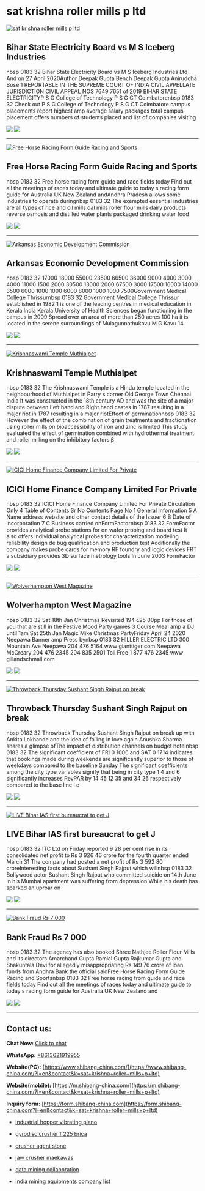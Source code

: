 # sat krishna roller mills p ltd

<a href="https://swt.shibang-china.com/?l=en&img&k=sat+krishna+roller+mills+p+ltd" target="_blank">![sat krishna roller mills p ltd](http://static.shibang-china.com/all-800x300/517.jpg)</a>

## Bihar State Electricity Board vs M S Iceberg Industries
nbsp 0183 32 Bihar State Electricity Board vs M S Iceberg Industries Ltd And on 27 April 2020Author Deepak Gupta Bench Deepak Gupta Aniruddha Bose 1 REPORTABLE IN THE SUPREME COURT OF INDIA CIVIL APPELLATE JURISDICTION CIVIL APPEAL NOS 7649 7651 of 2019 BIHAR STATE ELECTRICITYP S G College of Technology P S G CT Coimbatorenbsp 0183 32 Check out P S G College of Technology P S G CT Coimbatore campus placements report highest amp average salary packages total campus placement offers numbers of students placed and list of companies visiting


<a href="https://whatsapp.shibangsoft.com/WhatsApp.php" target="_blank" title="WhatsApp">![](http://static.shibang-china.com/icon/whatsapp.png)</a> <a href="https://swt.shibang-china.com/?l=en&icon&k=sat+krishna+roller+mills+p+ltd" target="_blank">![](http://static.shibang-china.com/icon/chat-en.png)</a>

---

<a href="https://swt.shibang-china.com/?l=en&img&k=sat+krishna+roller+mills+p+ltd" target="_blank">![Free Horse Racing Form Guide Racing and Sports](http://static.shibang-china.com/all-800x300/235.jpg)</a>

## Free Horse Racing Form Guide Racing and Sports
nbsp 0183 32 Free horse racing form guide and race fields today Find out all the meetings of races today and ultimate guide to today s racing form guide for Australia UK New Zealand andAndhra Pradesh allows some industries to operate duringnbsp 0183 32 The exempted essential industries are all types of rice and oil mills dal mills roller flour mills dairy products reverse osmosis and distilled water plants packaged drinking water food


<a href="https://whatsapp.shibangsoft.com/WhatsApp.php" target="_blank" title="WhatsApp">![](http://static.shibang-china.com/icon/whatsapp.png)</a> <a href="https://swt.shibang-china.com/?l=en&icon&k=sat+krishna+roller+mills+p+ltd" target="_blank">![](http://static.shibang-china.com/icon/chat-en.png)</a>

---

<a href="https://swt.shibang-china.com/?l=en&img&k=sat+krishna+roller+mills+p+ltd" target="_blank">![Arkansas Economic Development Commission](http://static.shibang-china.com/all-800x300/215.jpg)</a>

## Arkansas Economic Development Commission
nbsp 0183 32 17000 18000 55000 23500 66500 36000 9000 4000 3000 4000 11000 1500 2000 30500 13000 2000 67500 3000 17500 16000 14000 3500 6000 1000 1000 6000 8000 1000 1000 7500Government Medical College Thrissurnbsp 0183 32 Government Medical College Thrissur established in 1982 1 is one of the leading centres in medical education in Kerala India Kerala University of Health Sciences began functioning in the campus in 2009 Spread over an area of more than 250 acres 100 ha it is located in the serene surroundings of Mulagunnathukavu M G Kavu 14


<a href="https://whatsapp.shibangsoft.com/WhatsApp.php" target="_blank" title="WhatsApp">![](http://static.shibang-china.com/icon/whatsapp.png)</a> <a href="https://swt.shibang-china.com/?l=en&icon&k=sat+krishna+roller+mills+p+ltd" target="_blank">![](http://static.shibang-china.com/icon/chat-en.png)</a>

---

<a href="https://swt.shibang-china.com/?l=en&img&k=sat+krishna+roller+mills+p+ltd" target="_blank">![Krishnaswami Temple Muthialpet](http://static.shibang-china.com/all-800x300/1168.jpg)</a>

## Krishnaswami Temple Muthialpet
nbsp 0183 32 The Krishnaswami Temple is a Hindu temple located in the neighbourhood of Muthialpet in Parry s corner Old George Town Chennai India It was constructed in the 18th century AD and was the site of a major dispute between Left hand and Right hand castes in 1787 resulting in a major riot in 1787 resulting in a major riotEffect of germinationnbsp 0183 32 However the effect of the combination of grain treatments and fractionation using roller mills on bioaccessibility of iron and zinc is limited This study evaluated the effect of germination combined with hydrothermal treatment and roller milling on the inhibitory factors β


<a href="https://whatsapp.shibangsoft.com/WhatsApp.php" target="_blank" title="WhatsApp">![](http://static.shibang-china.com/icon/whatsapp.png)</a> <a href="https://swt.shibang-china.com/?l=en&icon&k=sat+krishna+roller+mills+p+ltd" target="_blank">![](http://static.shibang-china.com/icon/chat-en.png)</a>

---

<a href="https://swt.shibang-china.com/?l=en&img&k=sat+krishna+roller+mills+p+ltd" target="_blank">![ICICI Home Finance Company Limited For Private](http://static.shibang-china.com/all-800x300/661.jpg)</a>

## ICICI Home Finance Company Limited For Private
nbsp 0183 32 ICICI Home Finance Company Limited For Private Circulation Only 4 Table of Contents Sr No Contents Page No 1 General Information 5 A Name address website and other contact details of the Issuer 6 B Date of incorporation 7 C Business carried onFormFactornbsp 0183 32 FormFactor provides analytical probe stations for on wafer probing and board test It also offers individual analytical probes for characterization modeling reliability design de bug qualification and production test Additionally the company makes probe cards for memory RF foundry and logic devices FRT a subsidiary provides 3D surface metrology tools In June 2003 FormFactor


<a href="https://whatsapp.shibangsoft.com/WhatsApp.php" target="_blank" title="WhatsApp">![](http://static.shibang-china.com/icon/whatsapp.png)</a> <a href="https://swt.shibang-china.com/?l=en&icon&k=sat+krishna+roller+mills+p+ltd" target="_blank">![](http://static.shibang-china.com/icon/chat-en.png)</a>

---

<a href="https://swt.shibang-china.com/?l=en&img&k=sat+krishna+roller+mills+p+ltd" target="_blank">![Wolverhampton West Magazine](http://static.shibang-china.com/all-800x300/211.jpg)</a>

## Wolverhampton West Magazine
nbsp 0183 32 Sat 18th Jan Christmas Revisited 194 Ł25 00pp For those of you that are still in the Festive Mood Party games 3 Course Meal amp a DJ until 1am Sat 25th Jan Magic Mike Christmas PartyFriday April 24 2020 Neepawa Banner amp Press bynbsp 0183 32 HILLER ELECTRIC LTD 300 Mountain Ave Neepawa 204 476 5164 www gianttiger com Neepawa McCreary 204 476 2345 204 835 2501 Toll Free 1 877 476 2345 www gillandschmall com


<a href="https://whatsapp.shibangsoft.com/WhatsApp.php" target="_blank" title="WhatsApp">![](http://static.shibang-china.com/icon/whatsapp.png)</a> <a href="https://swt.shibang-china.com/?l=en&icon&k=sat+krishna+roller+mills+p+ltd" target="_blank">![](http://static.shibang-china.com/icon/chat-en.png)</a>

---

<a href="https://swt.shibang-china.com/?l=en&img&k=sat+krishna+roller+mills+p+ltd" target="_blank">![Throwback Thursday Sushant Singh Rajput on break](http://static.shibang-china.com/all-800x300/218.jpg)</a>

## Throwback Thursday Sushant Singh Rajput on break
nbsp 0183 32 Throwback Thursday Sushant Singh Rajput on break up with Ankita Lokhande and the idea of falling in love again Anushka Sharma shares a glimpse ofThe impact of distribution channels on budget hotelnbsp 0183 32 The significant coefficient of FRI 0 1006 and SAT 0 1714 indicates that bookings made during weekends are significantly superior to those of weekdays compared to the baseline Sunday The significant coefficients among the city type variables signify that being in city type 1 4 and 6 significantly increases RevPAR by 14 45 12 35 and 34 26 respectively compared to the base line i e


<a href="https://whatsapp.shibangsoft.com/WhatsApp.php" target="_blank" title="WhatsApp">![](http://static.shibang-china.com/icon/whatsapp.png)</a> <a href="https://swt.shibang-china.com/?l=en&icon&k=sat+krishna+roller+mills+p+ltd" target="_blank">![](http://static.shibang-china.com/icon/chat-en.png)</a>

---

<a href="https://swt.shibang-china.com/?l=en&img&k=sat+krishna+roller+mills+p+ltd" target="_blank">![LIVE Bihar IAS first bureaucrat to get J](http://static.shibang-china.com/all-800x300/1449.jpg)</a>

## LIVE Bihar IAS first bureaucrat to get J
nbsp 0183 32 ITC Ltd on Friday reported 9 28 per cent rise in its consolidated net profit to Rs 3 926 46 crore for the fourth quarter ended March 31 The company had posted a net profit of Rs 3 592 80 croreInteresting facts about Sushant Singh Rajput which willnbsp 0183 32 Bollywood actor Sushant Singh Rajput who committed suicide on 14th June in his Mumbai apartment was suffering from depression While his death has sparked an uproar on


<a href="https://whatsapp.shibangsoft.com/WhatsApp.php" target="_blank" title="WhatsApp">![](http://static.shibang-china.com/icon/whatsapp.png)</a> <a href="https://swt.shibang-china.com/?l=en&icon&k=sat+krishna+roller+mills+p+ltd" target="_blank">![](http://static.shibang-china.com/icon/chat-en.png)</a>

---

<a href="https://swt.shibang-china.com/?l=en&img&k=sat+krishna+roller+mills+p+ltd" target="_blank">![Bank Fraud Rs 7 000](http://static.shibang-china.com/all-800x300/543.jpg)</a>

## Bank Fraud Rs 7 000
nbsp 0183 32 The agency has also booked Shree Nathjee Roller Flour Mills and its directors Amarchand Gupta Ramlal Gupta Rajkumar Gupta and Shakuntala Devi for allegedly misappropriating Rs 149 76 crore of loan funds from Andhra Bank the official saidFree Horse Racing Form Guide Racing and Sportsnbsp 0183 32 Free horse racing from guide and race fields today Find out all the meetings of races today and ultimate guide to today s racing form guide for Australia UK New Zealand and


<a href="https://whatsapp.shibangsoft.com/WhatsApp.php" target="_blank" title="WhatsApp">![](http://static.shibang-china.com/icon/whatsapp.png)</a> <a href="https://swt.shibang-china.com/?l=en&icon&k=sat+krishna+roller+mills+p+ltd" target="_blank">![](http://static.shibang-china.com/icon/chat-en.png)</a>

---
## Contact us:

**Chat Now:** [Click to chat](https://swt.shibang-china.com?l=en&contact&k=sat+krishna+roller+mills+p+ltd)

**WhatsApp:**  [+8613621919955](https://whatsapp.shibangsoft.com/WhatsApp.php)

**Website(PC):** [https://www.shibang-china.com/](https://www.shibang-china.com/?l=en&contact&k=sat+krishna+roller+mills+p+ltd)

**Website(mobile):** [https://m.shibang-china.com/](https://m.shibang-china.com/?l=en&contact&k=sat+krishna+roller+mills+p+ltd)

**Inquiry form:** [https://form.shibang-china.com](https://form.shibang-china.com?l=en&contact&k=sat+krishna+roller+mills+p+ltd)

* [industrial hopper vibrating piano](../162/industrial%20hopper%20vibrating%20piano.md)

* [gyrodisc crusher f 225 brica](../170/gyrodisc%20crusher%20f%20225%20brica.md)

* [crusher agent stone](../169/crusher%20agent%20stone.md)

* [jaw crusher maekawas](../166/jaw%20crusher%20maekawas.md)

* [data mining collaboration](../161/data%20mining%20collaboration.md)

* [india mining equipments company list](../162/india%20mining%20equipments%20company%20list.md)